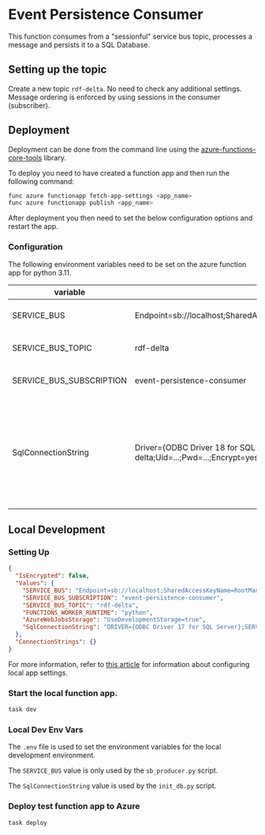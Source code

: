 # Event Persistence Consumer

This function consumes from a "sessionful" service bus topic, processes a message and persists it to a SQL Database.

## Setting up the topic

Create a new topic `rdf-delta`. No need to check any additional settings. Message ordering is enforced by using sessions in the consumer (subscriber).

## Deployment

Deployment can be done from the command line using the
[azure-functions-core-tools](https://github.com/Azure/azure-functions-core-tools) library.

To deploy you need to have created a function app and then run the following command:

```bash
func azure functionapp fetch-app-settings <app_name>
func azure functionapp publish <app_name>
```

After deployment you then need to set the below configuration options and restart the
app.

### Configuration

The following environment variables need to be set on the azure function app for python 3.11.

| variable                 | example value                                                                                                                                                                                     | description                                                                                                   |
| ------------------------ | ------------------------------------------------------------------------------------------------------------------------------------------------------------------------------------------------- | ------------------------------------------------------------------------------------------------------------- |
| SERVICE_BUS              | Endpoint=sb://localhost;SharedAccessKeyName=RootManageSharedAccessKey;SharedAccessKey=SAS_KEY_VALUE;UseDevelopmentEmulator=true;                                                                  | service bus connection string                                                                                 |
| SERVICE_BUS_TOPIC        | rdf-delta                                                                                                                                                                                         | name of service bus topic                                                                                     |
| SERVICE_BUS_SUBSCRIPTION | event-persistence-consumer                                                                                                                                                                        | name of service bus subscription                                                                              |
| SqlConnectionString      | Driver={ODBC Driver 18 for SQL Server};Server=tcp:gswa-rdf-delta-events.database.windows.net,1433;Database=rdf-delta;Uid=...;Pwd=...;Encrypt=yes;TrustServerCertificate=no;Connection Timeout=30; | connection string for the database - requires the ODBC Driver to be 17 for python 3.10 and 18 for python 3.11 |

## Local Development

### Setting Up

```json
{
  "IsEncrypted": false,
  "Values": {
    "SERVICE_BUS": "Endpoint=sb://localhost;SharedAccessKeyName=RootManageSharedAccessKey;SharedAccessKey=SAS_KEY_VALUE;UseDevelopmentEmulator=true;",
    "SERVICE_BUS_SUBSCRIPTION": "event-persistence-consumer",
    "SERVICE_BUS_TOPIC": "rdf-delta",
    "FUNCTIONS_WORKER_RUNTIME": "python",
    "AzureWebJobsStorage": "UseDevelopmentStorage=true",
    "SqlConnectionString": "DRIVER={ODBC Driver 17 for SQL Server};SERVER=db,1433;DATABASE=rdf_delta;UID=sa;PWD=P@ssw0rd!;"
  },
  "ConnectionStrings": {}
}
```

For more information, refer to [this article](https://learn.microsoft.com/en-us/azure/azure-functions/functions-run-local?tabs=linux%2Cisolated-process%2Cnode-v4%2Cpython-v2%2Chttp-trigger%2Ccontainer-apps&pivots=programming-language-python#local-settings)
for information about configuring local app settings.

### Start the local function app.

```bash
task dev
```

### Local Dev Env Vars

The `.env` file is used to set the environment variables for the local development environment.

The `SERVICE_BUS` value is only used by the `sb_producer.py` script.

The `SqlConnectionString` value is used by the `init_db.py` script.

### Deploy test function app to Azure

```bash
task deploy
```
